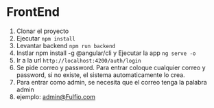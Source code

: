 # FrontEnd

1. Clonar el proyecto
2. Ejecutar ```npm install```
3. Levantar backend ```npm run backend```
4. Instlar npm install -g @angular/cli y Ejecutar la app  ```ng serve -o```
5. Ir a la url ```http://localhost:4200/auth/login```
6. Se pide correo y password. Para entrar coloque cualquier correo y password,
si no existe, el sistema automaticamente lo crea.
7. Para entrar como admin, se necesita que el correo tenga la palabra admin
8. ejemplo: admin@Fulfio.com

